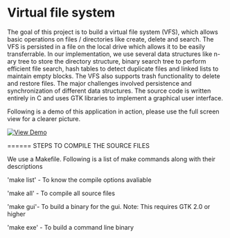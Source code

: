 # Virtual file system
The goal of this project is to build a virtual file system (VFS), which allows basic operations on files / directories like create, delete and search. The VFS is persisted in a file on the local drive which allows it to be easily transferrable. In our implementation, we use several data structures like n-ary tree to store the directory structure, binary search tree to perform efficient file search, hash tables to detect duplicate files and linked lists to maintain empty blocks. The VFS also supports trash functionality to delete and restore files. The major challenges involved persistence and synchronization of different data structures. The source code is written entirely in C and uses GTK libraries to implement a graphical user interface.

Following is a demo of this application in action, please use the full screen view for a clearer picture.

[![View Demo](https://img.youtube.com/vi/IALBRVxv4d4/0.jpg)](https://www.youtube.com/watch?v=IALBRVxv4d4 "View Demo")

====== STEPS  TO COMPILE THE SOURCE FILES

We use a Makefile. Following is a list of make commands along with their descriptions

 'make list' - To know the compile options avaliable

'make all' - To compile all source files

 'make gui'- To build a binary for the gui.  Note: This requires GTK 2.0 or higher 

'make exe'  - To build a command line binary
